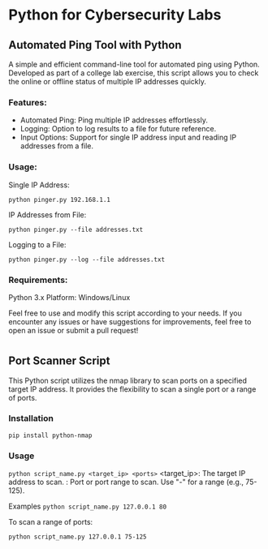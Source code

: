 # Python for Cybersecurity Labs

## Automated Ping Tool with Python

A simple and efficient command-line tool for automated ping using Python. Developed as part of a college lab exercise, this script allows you to check the online or offline status of multiple IP addresses quickly.

### Features:
- Automated Ping: Ping multiple IP addresses effortlessly.
- Logging: Option to log results to a file for future reference.
- Input Options: Support for single IP address input and reading IP addresses from a file.

### Usage:
Single IP Address:
```
python pinger.py 192.168.1.1
```
IP Addresses from File:
```
python pinger.py --file addresses.txt
```
Logging to a File:
```
python pinger.py --log --file addresses.txt
```

### Requirements:
Python 3.x
Platform: Windows/Linux

Feel free to use and modify this script according to your needs. If you encounter any issues or have suggestions for improvements, feel free to open an issue or submit a pull request!

#

## Port Scanner Script

This Python script utilizes the nmap library to scan ports on a specified target IP address. It provides the flexibility to scan a single port or a range of ports.

### Installation
```pip install python-nmap```

### Usage
```python script_name.py <target_ip> <ports>```
<target_ip>: The target IP address to scan.
<ports>: Port or port range to scan. Use "-" for a range (e.g., 75-125).

Examples
```python script_name.py 127.0.0.1 80```

To scan a range of ports:

```python script_name.py 127.0.0.1 75-125```